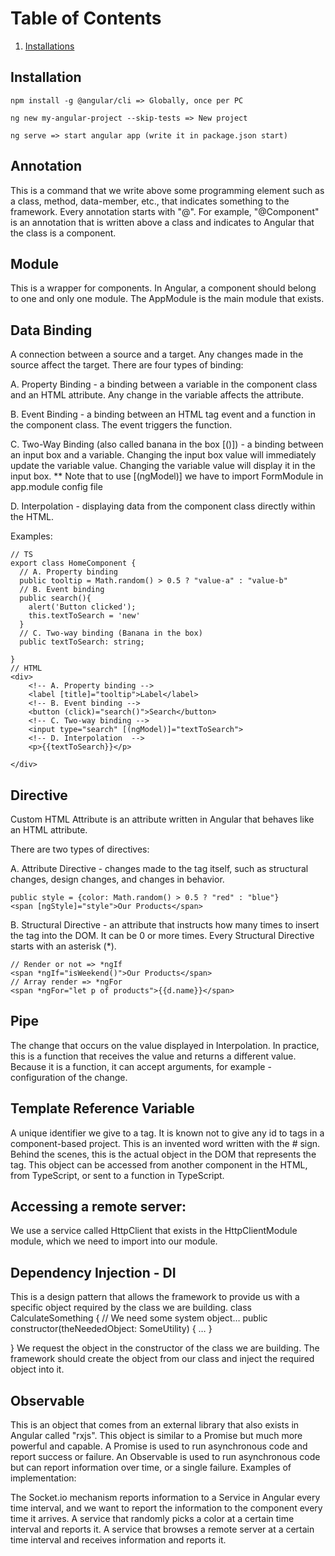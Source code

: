 # Table of Contents

  1. [Installations](#installations)
  
## Installation

```
npm install -g @angular/cli => Globally, once per PC 

ng new my-angular-project --skip-tests => New project

ng serve => start angular app (write it in package.json start)

```

## Annotation

This is a command that we write above some programming element such as a class, method, data-member, etc., that indicates something to the framework.
Every annotation starts with "@".
For example, "@Component" is an annotation that is written above a class and indicates to Angular that the class is a component.

## Module

This is a wrapper for components.
In Angular, a component should belong to one and only one module.
The AppModule is the main module that exists.

## Data Binding

A connection between a source and a target. Any changes made in the source affect the target.
There are four types of binding:

A. Property Binding - a binding between a variable in the component class and an HTML attribute. 
Any change in the variable affects the attribute.

B. Event Binding - a binding between an HTML tag event and a function in the component class. The event triggers the function.

C. Two-Way Binding (also called banana in the box [()]) - a binding between an input box and a variable. 
Changing the input box value will immediately update the variable value. 
Changing the variable value will display it in the input box.
** Note that to use [(ngModel)] we have to import FormModule in app.module config file 

D. Interpolation - displaying data from the component class directly within the HTML.

Examples:
```
// TS
export class HomeComponent {
  // A. Property binding
  public tooltip = Math.random() > 0.5 ? "value-a" : "value-b"
  // B. Event binding 
  public search(){
    alert('Button clicked');
    this.textToSearch = 'new'
  }
  // C. Two-way binding (Banana in the box)
  public textToSearch: string;

}
// HTML
<div>
    <!-- A. Property binding -->
    <label [title]="tooltip">Label</label> 
    <!-- B. Event binding -->
    <button (click)="search()">Search</button>
    <!-- C. Two-way binding -->
    <input type="search" [(ngModel)]="textToSearch">
    <!-- D. Interpolation  -->
    <p>{{textToSearch}}</p>

</div>

```

## Directive

Custom HTML Attribute is an attribute written in Angular that behaves like an HTML attribute.

There are two types of directives:

A. Attribute Directive - changes made to the tag itself, such as structural changes, design changes, and changes in behavior.
```
public style = {color: Math.random() > 0.5 ? "red" : "blue"}
<span [ngStyle]="style">Our Products</span>
```
B. Structural Directive - an attribute that instructs how many times to insert the tag into the DOM. It can be 0 or more times. 
Every Structural Directive starts with an asterisk (*).
```
// Render or not => *ngIf
<span *ngIf="isWeekend()">Our Products</span>
// Array render => *ngFor
<span *ngFor="let p of products">{{d.name}}</span>

```


## Pipe

The change that occurs on the value displayed in Interpolation.
In practice, this is a function that receives the value and returns a different value.
Because it is a function, it can accept arguments, for example - configuration of the change.

## Template Reference Variable

A unique identifier we give to a tag.
It is known not to give any id to tags in a component-based project.
This is an invented word written with the # sign. Behind the scenes, this is the actual object in the DOM that represents the tag.
This object can be accessed from another component in the HTML, from TypeScript, or sent to a function in TypeScript.

## Accessing a remote server:
We use a service called HttpClient that exists in the HttpClientModule module, which we need to import into our module.

## Dependency Injection - DI
This is a design pattern that allows the framework to provide us with a specific object required by the class we are building.
class CalculateSomething {
// We need some system object…
public constructor(theNeededObject: SomeUtility) { … }

}
We request the object in the constructor of the class we are building.
The framework should create the object from our class and inject the required object into it.

## Observable
This is an object that comes from an external library that also exists in Angular called "rxjs".
This object is similar to a Promise but much more powerful and capable.
A Promise is used to run asynchronous code and report success or failure.
An Observable is used to run asynchronous code but can report information over time, or a single failure.
Examples of implementation:

The Socket.io mechanism reports information to a Service in Angular every time interval, and we want to report the information to the component every time it arrives.
A service that randomly picks a color at a certain time interval and reports it.
A service that browses a remote server at a certain time interval and receives information and reports it.